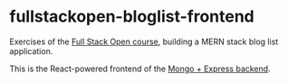 # fullstackopen-bloglist-frontend
Exercises of the [Full Stack Open course](https://fullstackopen.com/), building a MERN stack blog list application.

This is the React-powered frontend of the [Mongo + Express backend](https://github.com/bayodesegun/fullstackopen-bloglist).
